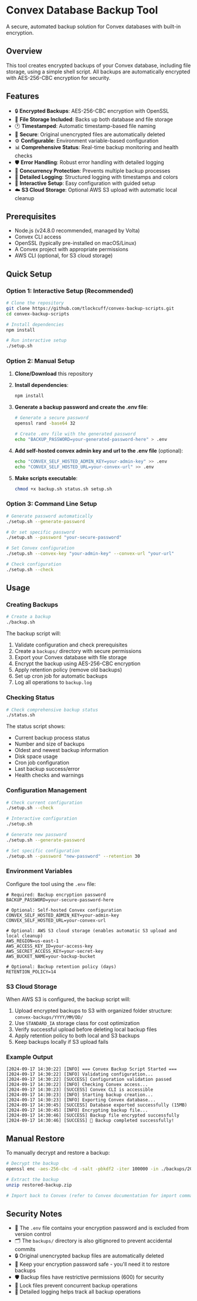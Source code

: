 # Convex Database Backup Tool

A secure, automated backup solution for Convex databases with built-in encryption.

## Overview

This tool creates encrypted backups of your Convex database, including file storage, using a simple shell script. All backups are automatically encrypted with AES-256-CBC encryption for security.

## Features

- 🔒 **Encrypted Backups**: AES-256-CBC encryption with OpenSSL
- 📁 **File Storage Included**: Backs up both database and file storage
- 🕐 **Timestamped**: Automatic timestamp-based file naming
- 🔐 **Secure**: Original unencrypted files are automatically deleted
- ⚙️ **Configurable**: Environment variable-based configuration
- 📊 **Comprehensive Status**: Real-time backup monitoring and health checks
- 🛡️ **Error Handling**: Robust error handling with detailed logging
- 🚫 **Concurrency Protection**: Prevents multiple backup processes
- 📝 **Detailed Logging**: Structured logging with timestamps and colors
- 🎯 **Interactive Setup**: Easy configuration with guided setup
- ☁️ **S3 Cloud Storage**: Optional AWS S3 upload with automatic local cleanup

## Prerequisites

- Node.js (v24.8.0 recommended, managed by Volta)
- Convex CLI access
- OpenSSL (typically pre-installed on macOS/Linux)
- A Convex project with appropriate permissions
- AWS CLI (optional, for S3 cloud storage)

## Quick Setup

### Option 1: Interactive Setup (Recommended)
```bash
# Clone the repository
git clone https://github.com/tlockcuff/convex-backup-scripts.git
cd convex-backup-scripts

# Install dependencies
npm install

# Run interactive setup
./setup.sh
```

### Option 2: Manual Setup
1. **Clone/Download** this repository

2. **Install dependencies**:
   ```bash
   npm install
   ```

3. **Generate a backup password and create the .env file**:
   ```bash
   # Generate a secure password
   openssl rand -base64 32
   
   # Create .env file with the generated password
   echo "BACKUP_PASSWORD=your-generated-password-here" > .env
   ```

4. **Add self-hosted convex admin key and url to the .env file** (optional):
   ```bash
   echo "CONVEX_SELF_HOSTED_ADMIN_KEY=your-admin-key" >> .env
   echo "CONVEX_SELF_HOSTED_URL=your-convex-url" >> .env
   ``` 

5. **Make scripts executable**:
   ```bash
   chmod +x backup.sh status.sh setup.sh
   ```

### Option 3: Command Line Setup
```bash
# Generate password automatically
./setup.sh --generate-password

# Or set specific password
./setup.sh --password "your-secure-password"

# Set Convex configuration
./setup.sh --convex-key "your-admin-key" --convex-url "your-url"

# Check configuration
./setup.sh --check
```

## Usage

### Creating Backups

```bash
# Create a backup
./backup.sh
```

The backup script will:
1. Validate configuration and check prerequisites
2. Create a `backups/` directory with secure permissions
3. Export your Convex database with file storage
4. Encrypt the backup using AES-256-CBC encryption
5. Apply retention policy (remove old backups)
6. Set up cron job for automatic backups
7. Log all operations to `backup.log`

### Checking Status

```bash
# Check comprehensive backup status
./status.sh
```

The status script shows:
- Current backup process status
- Number and size of backups
- Oldest and newest backup information
- Disk space usage
- Cron job configuration
- Last backup success/error
- Health checks and warnings

### Configuration Management

```bash
# Check current configuration
./setup.sh --check

# Interactive configuration
./setup.sh

# Generate new password
./setup.sh --generate-password

# Set specific configuration
./setup.sh --password "new-password" --retention 30
```

### Environment Variables

Configure the tool using the `.env` file:

```env
# Required: Backup encryption password
BACKUP_PASSWORD=your-secure-password-here

# Optional: Self-hosted Convex configuration
CONVEX_SELF_HOSTED_ADMIN_KEY=your-admin-key
CONVEX_SELF_HOSTED_URL=your-convex-url

# Optional: AWS S3 cloud storage (enables automatic S3 upload and local cleanup)
AWS_REGION=us-east-1
AWS_ACCESS_KEY_ID=your-access-key
AWS_SECRET_ACCESS_KEY=your-secret-key
AWS_BUCKET_NAME=your-backup-bucket

# Optional: Backup retention policy (days)
RETENTION_POLICY=14
```

### S3 Cloud Storage

When AWS S3 is configured, the backup script will:
1. Upload encrypted backups to S3 with organized folder structure: `convex-backups/YYYY/MM/DD/`
2. Use `STANDARD_IA` storage class for cost optimization
3. Verify successful upload before deleting local backup files
4. Apply retention policy to both local and S3 backups
5. Keep backups locally if S3 upload fails

### Example Output

```
[2024-09-17 14:30:22] [INFO] === Convex Backup Script Started ===
[2024-09-17 14:30:22] [INFO] Validating configuration...
[2024-09-17 14:30:22] [SUCCESS] Configuration validation passed
[2024-09-17 14:30:22] [INFO] Checking Convex access...
[2024-09-17 14:30:23] [SUCCESS] Convex CLI is accessible
[2024-09-17 14:30:23] [INFO] Starting backup creation...
[2024-09-17 14:30:23] [INFO] Exporting Convex database...
[2024-09-17 14:30:45] [SUCCESS] Database exported successfully (15MB)
[2024-09-17 14:30:45] [INFO] Encrypting backup file...
[2024-09-17 14:30:46] [SUCCESS] Backup file encrypted successfully
[2024-09-17 14:30:46] [SUCCESS] 🎉 Backup completed successfully!
```

## Manual Restore

To manually decrypt and restore a backup:

```bash
# Decrypt the backup
openssl enc -aes-256-cbc -d -salt -pbkdf2 -iter 100000 -in ./backups/20240917143022.zip.enc -out restored-backup.zip -pass pass:your-password

# Extract the backup
unzip restored-backup.zip

# Import back to Convex (refer to Convex documentation for import commands)
```

## Security Notes

- 🔐 The `.env` file contains your encryption password and is excluded from version control
- 🗂️ The `backups/` directory is also gitignored to prevent accidental commits
- 🔒 Original unencrypted backup files are automatically deleted
- 💾 Keep your encryption password safe - you'll need it to restore backups
- 🛡️ Backup files have restrictive permissions (600) for security
- 🚫 Lock files prevent concurrent backup operations
- 📝 Detailed logging helps track all backup operations